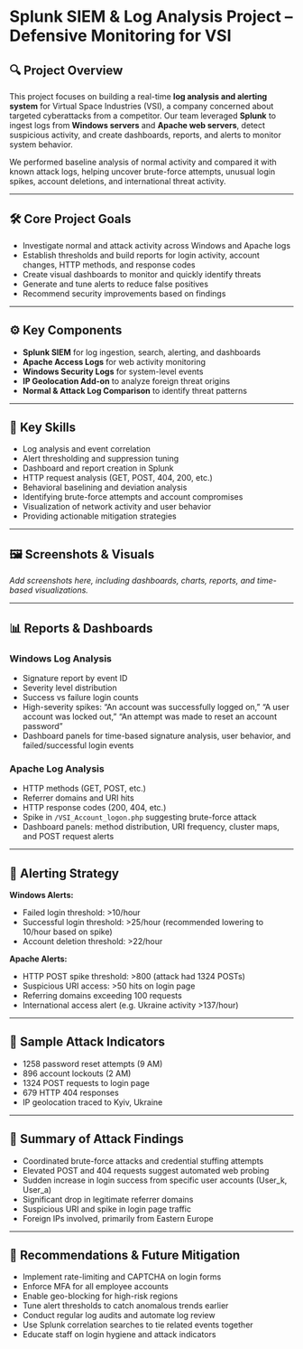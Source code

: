 # Splunk SIEM & Log Analysis Project – Defensive Monitoring for VSI  

## 🔍 Project Overview  

This project focuses on building a real-time **log analysis and alerting system** for Virtual Space Industries (VSI), a company concerned about targeted cyberattacks from a competitor. Our team leveraged **Splunk** to ingest logs from **Windows servers** and **Apache web servers**, detect suspicious activity, and create dashboards, reports, and alerts to monitor system behavior.

We performed baseline analysis of normal activity and compared it with known attack logs, helping uncover brute-force attempts, unusual login spikes, account deletions, and international threat activity.

---

## 🛠️ Core Project Goals  

- Investigate normal and attack activity across Windows and Apache logs  
- Establish thresholds and build reports for login activity, account changes, HTTP methods, and response codes  
- Create visual dashboards to monitor and quickly identify threats  
- Generate and tune alerts to reduce false positives  
- Recommend security improvements based on findings  

---

## ⚙️ Key Components  

- **Splunk SIEM** for log ingestion, search, alerting, and dashboards  
- **Apache Access Logs** for web activity monitoring  
- **Windows Security Logs** for system-level events  
- **IP Geolocation Add-on** to analyze foreign threat origins  
- **Normal & Attack Log Comparison** to identify threat patterns  

---

## 🧠 Key Skills  

- Log analysis and event correlation  
- Alert thresholding and suppression tuning  
- Dashboard and report creation in Splunk  
- HTTP request analysis (GET, POST, 404, 200, etc.)  
- Behavioral baselining and deviation analysis  
- Identifying brute-force attempts and account compromises  
- Visualization of network activity and user behavior  
- Providing actionable mitigation strategies  

---

## 🖼️ Screenshots & Visuals  

*Add screenshots here, including dashboards, charts, reports, and time-based visualizations.*  

---

## 📊 Reports & Dashboards  

### Windows Log Analysis  
- Signature report by event ID  
- Severity level distribution  
- Success vs failure login counts  
- High-severity spikes: “An account was successfully logged on,” “A user account was locked out,” “An attempt was made to reset an account password”  
- Dashboard panels for time-based signature analysis, user behavior, and failed/successful login events  

### Apache Log Analysis  
- HTTP methods (GET, POST, etc.)  
- Referrer domains and URI hits  
- HTTP response codes (200, 404, etc.)  
- Spike in `/VSI_Account_logon.php` suggesting brute-force attack  
- Dashboard panels: method distribution, URI frequency, cluster maps, and POST request alerts  

---

## 🚨 Alerting Strategy  

**Windows Alerts:**  
- Failed login threshold: >10/hour  
- Successful login threshold: >25/hour (recommended lowering to 10/hour based on spike)  
- Account deletion threshold: >22/hour  

**Apache Alerts:**  
- HTTP POST spike threshold: >800 (attack had 1324 POSTs)  
- Suspicious URI access: >50 hits on login page  
- Referring domains exceeding 100 requests  
- International access alert (e.g. Ukraine activity >137/hour)  

---

## 🚧 Sample Attack Indicators  

- 1258 password reset attempts (9 AM)  
- 896 account lockouts (2 AM)  
- 1324 POST requests to login page  
- 679 HTTP 404 responses  
- IP geolocation traced to Kyiv, Ukraine  

---

## 🔐 Summary of Attack Findings  

- Coordinated brute-force attacks and credential stuffing attempts  
- Elevated POST and 404 requests suggest automated web probing  
- Sudden increase in login success from specific user accounts (User_k, User_a)  
- Significant drop in legitimate referrer domains  
- Suspicious URI and spike in login page traffic  
- Foreign IPs involved, primarily from Eastern Europe  

---

## 🔐 Recommendations & Future Mitigation  

- Implement rate-limiting and CAPTCHA on login forms  
- Enforce MFA for all employee accounts  
- Enable geo-blocking for high-risk regions  
- Tune alert thresholds to catch anomalous trends earlier  
- Conduct regular log audits and automate log review  
- Use Splunk correlation searches to tie related events together  
- Educate staff on login hygiene and attack indicators  

